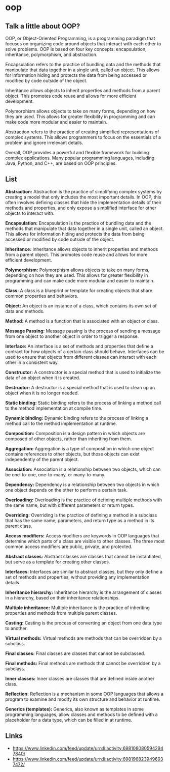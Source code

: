 # oop

## Talk a little about OOP?

OOP, or Object-Oriented Programming, is a programming paradigm that focuses
on organizing code around objects that interact with each other to solve
problems. OOP is based on four key concepts: encapsulation, inheritance,
polymorphism, and abstraction.

Encapsulation refers to the practice of bundling data and the methods that
manipulate that data together in a single unit, called an object. This
allows for information hiding and protects the data from being accessed or
modified by code outside of the object.

Inheritance allows objects to inherit properties and methods from a parent
object. This promotes code reuse and allows for more efficient development.

Polymorphism allows objects to take on many forms, depending on how they
are used. This allows for greater flexibility in programming and can make
code more modular and easier to maintain.

Abstraction refers to the practice of creating simplified representations
of complex systems. This allows programmers to focus on the essentials of a
problem and ignore irrelevant details.

Overall, OOP provides a powerful and flexible framework for building
complex applications. Many popular programming languages, including Java,
Python, and C++, are based on OOP principles.

## List

**Abstraction:** Abstraction is the practice of simplifying complex systems
by creating a model that only includes the most important details. In OOP,
this often involves defining classes that hide the implementation details
of their methods and properties, and only expose a simplified interface for
other objects to interact with.

**Encapsulation:** Encapsulation is the practice of bundling data and the
methods that manipulate that data together in a single unit, called an
object. This allows for information hiding and protects the data from being
accessed or modified by code outside of the object.

**Inheritance:** Inheritance allows objects to inherit properties and methods
from a parent object. This promotes code reuse and allows for more
efficient development.

**Polymorphism:** Polymorphism allows objects to take on many forms,
depending on how they are used. This allows for greater flexibility in
programming and can make code more modular and easier to maintain.

**Class:** A class is a blueprint or template for creating objects that share
common properties and behaviors.

**Object:** An object is an instance of a class, which contains its own set
of data and methods.

**Method:** A method is a function that is associated with an object or
class.

**Message Passing:** Message passing is the process of sending a message from
one object to another object in order to trigger a response.

**Interface:** An interface is a set of methods and properties that define a
contract for how objects of a certain class should behave. Interfaces can
be used to ensure that objects from different classes can interact with
each other in a consistent way.

**Constructor:** A constructor is a special method that is used to initialize
the data of an object when it is created.

**Destructor:** A destructor is a special method that is used to clean up an
object when it is no longer needed.

**Static binding:** Static binding refers to the process of linking a method
call to the method implementation at compile time.

**Dynamic binding:** Dynamic binding refers to the process of linking a
method call to the method implementation at runtime.

**Composition:** Composition is a design pattern in which objects are
composed of other objects, rather than inheriting from them.

**Aggregation:** Aggregation is a type of composition in which one object
contains references to other objects, but those objects can exist
independently of the parent object.

**Association:** Association is a relationship between two objects, which can
be one-to-one, one-to-many, or many-to-many.

**Dependency:** Dependency is a relationship between two objects in which one
object depends on the other to perform a certain task.

**Overloading:** Overloading is the practice of defining multiple methods
with the same name, but with different parameters or return types.

**Overriding:** Overriding is the practice of defining a method in a subclass
that has the same name, parameters, and return type as a method in its
parent class.

**Access modifiers:** Access modifiers are keywords in OOP languages that
determine which parts of a class are visible to other classes. The three
most common access modifiers are public, private, and protected.

**Abstract classes:** Abstract classes are classes that cannot be
instantiated, but serve as a template for creating other classes.

**Interfaces:** Interfaces are similar to abstract classes, but they only
define a set of methods and properties, without providing any
implementation details.

**Inheritance hierarchy:** Inheritance hierarchy is the arrangement of
classes in a hierarchy, based on their inheritance relationships.

**Multiple inheritance:** Multiple inheritance is the practice of inheriting
properties and methods from multiple parent classes.

**Casting:** Casting is the process of converting an object from one data
type to another.

**Virtual methods:** Virtual methods are methods that can be overridden by a
subclass.

**Final classes:** Final classes are classes that cannot be subclassed.

**Final methods:** Final methods are methods that cannot be overridden by a
subclass.

**Inner classes:** Inner classes are classes that are defined inside another
class.

**Reflection:** Reflection is a mechanism in some OOP languages that allows a
program to examine and modify its own structure and behavior at runtime.

**Generics (templates):** Generics, also known as templates in some programming
languages, allow classes and methods to be defined with a placeholder for a
data type, which can be filled in at runtime.


## Links

- https://www.linkedin.com/feed/update/urn:li:activity:6981080805942947840/
- https://www.linkedin.com/feed/update/urn:li:activity:6981968239496937472/
